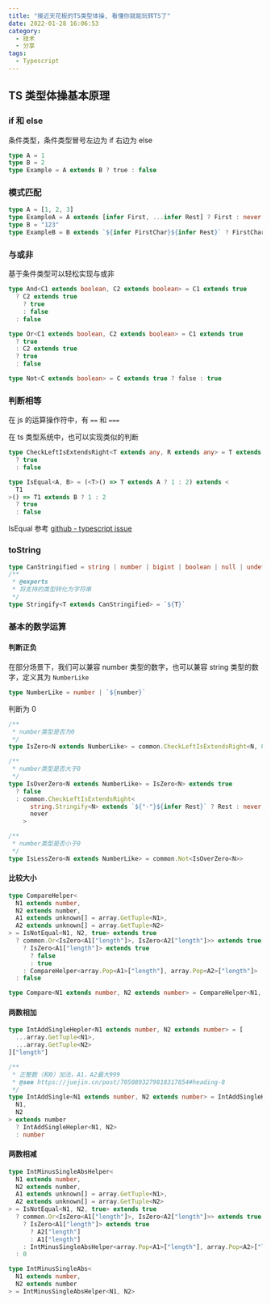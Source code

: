 ```yaml
---
title: "接近天花板的TS类型体操, 看懂你就能玩转TS了"
date: 2022-01-28 16:06:53
category:
  - 技术
  - 分享
tags:
  - Typescript
---
```


## TS 类型体操基本原理

### if 和 else

条件类型，条件类型冒号左边为 if 右边为 else

```ts
type A = 1
type B = 2
type Example = A extends B ? true : false
```

### 模式匹配

```ts
type A = [1, 2, 3]
type ExampleA = A extends [infer First, ...infer Rest] ? First : never // 1
type B = "123"
type ExampleB = B extends `${infer FirstChar}${infer Rest}` ? FirstChar : never // '1'
```

### 与或非

基于条件类型可以轻松实现与或非

```ts
type And<C1 extends boolean, C2 extends boolean> = C1 extends true
  ? C2 extends true
    ? true
    : false
  : false

type Or<C1 extends boolean, C2 extends boolean> = C1 extends true
  ? true
  : C2 extends true
  ? true
  : false

type Not<C extends boolean> = C extends true ? false : true
```

### 判断相等

在 js 的运算操作符中，有 `==` 和 `===`

在 ts 类型系统中，也可以实现类似的判断

```ts
type CheckLeftIsExtendsRight<T extends any, R extends any> = T extends R
  ? true
  : false

type IsEqual<A, B> = (<T>() => T extends A ? 1 : 2) extends <
  T1
>() => T1 extends B ? 1 : 2
  ? true
  : false
```

IsEqual 参考 [github - typescript issue](https://github.com/microsoft/TypeScript/issues/27024#issuecomment-510924206)

### toString

```ts
type CanStringified = string | number | bigint | boolean | null | undefined
/**
 * @exports
 * 将支持的类型转化为字符串
 */
type Stringify<T extends CanStringified> = `${T}`
```

### 基本的数学运算

#### 判断正负

在部分场景下，我们可以兼容 number 类型的数字，也可以兼容 string 类型的数字，定义其为 `NumberLike`

```ts
type NumberLike = number | `${number}`
```

判断为 0

```ts
/**
 * number类型是否为0
 */
type IsZero<N extends NumberLike> = common.CheckLeftIsExtendsRight<N, 0 | "0">

/**
 * number类型是否大于0
 */
type IsOverZero<N extends NumberLike> = IsZero<N> extends true
  ? false
  : common.CheckLeftIsExtendsRight<
      string.Stringify<N> extends `${"-"}${infer Rest}` ? Rest : never,
      never
    >

/**
 * number类型是否小于0
 */
type IsLessZero<N extends NumberLike> = common.Not<IsOverZero<N>>
```

#### 比较大小

```ts
type CompareHelper<
  N1 extends number,
  N2 extends number,
  A1 extends unknown[] = array.GetTuple<N1>,
  A2 extends unknown[] = array.GetTuple<N2>
> = IsNotEqual<N1, N2, true> extends true
  ? common.Or<IsZero<A1["length"]>, IsZero<A2["length"]>> extends true
    ? IsZero<A1["length"]> extends true
      ? false
      : true
    : CompareHelper<array.Pop<A1>["length"], array.Pop<A2>["length"]>
  : false

type Compare<N1 extends number, N2 extends number> = CompareHelper<N1, N2>
```

#### 两数相加

```ts
type IntAddSingleHepler<N1 extends number, N2 extends number> = [
  ...array.GetTuple<N1>,
  ...array.GetTuple<N2>
]["length"]

/**
 * 正整数（和0）加法，A1，A2最大999
 * @see https://juejin.cn/post/7050893279818317854#heading-8
 */
type IntAddSingle<N1 extends number, N2 extends number> = IntAddSingleHepler<
  N1,
  N2
> extends number
  ? IntAddSingleHepler<N1, N2>
  : number
```

#### 两数相减

```ts
type IntMinusSingleAbsHelper<
  N1 extends number,
  N2 extends number,
  A1 extends unknown[] = array.GetTuple<N1>,
  A2 extends unknown[] = array.GetTuple<N2>
> = IsNotEqual<N1, N2, true> extends true
  ? common.Or<IsZero<A1["length"]>, IsZero<A2["length"]>> extends true
    ? IsZero<A1["length"]> extends true
      ? A2["length"]
      : A1["length"]
    : IntMinusSingleAbsHelper<array.Pop<A1>["length"], array.Pop<A2>["length"]>
  : 0

type IntMinusSingleAbs<
  N1 extends number,
  N2 extends number
> = IntMinusSingleAbsHelper<N1, N2>
```
